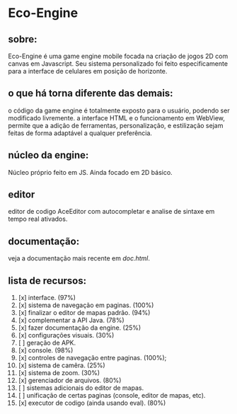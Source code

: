 # Eco-Engine

## sobre:
Eco-Engine é uma game engine mobile focada na criação de jogos 2D com canvas em Javascript. Seu sistema personalizado foi feito especificamente para a interface de celulares em posição de horizonte.

## o que há torna diferente das demais:
o código da game engine é totalmente exposto para o usuário, podendo ser modificado livremente.
a interface HTML e o funcionamento em WebView, permite que a adição de ferramentas, personalização, e estilização sejam feitas de forma adaptável a qualquer preferência.

## núcleo da engine:
Núcleo próprio feito em JS. Ainda focado em 2D básico.

## editor
editor de codigo AceEditor com autocompletar e analise de sintaxe em tempo real ativados.

## documentação:
veja a documentação mais recente em *doc.html*.

## lista de recursos:
1. [x] interface. (97%)
2. [x] sistema de navegação em paginas. (100%)
3. [x] finalizar o editor de mapas padrão. (94%)
4. [x] complementar a API Java. (78%)
5. [x] fazer documentação da engine. (25%)
6. [x] configurações visuais. (30%)
7. [ ] geração de APK.
8. [x] console. (98%)
9. [x] controles de navegação entre paginas. (100%);
10. [x] sistema de camêra. (25%)
11. [x] sistema de zoom. (30%)
12. [x] gerenciador de arquivos. (80%)
13. [ ] sistemas adicionais do editor de mapas.
14. [ ] unificação de certas paginas (console, editor de mapas, etc).
15. [x] executor de codigo (ainda usando eval). (80%)